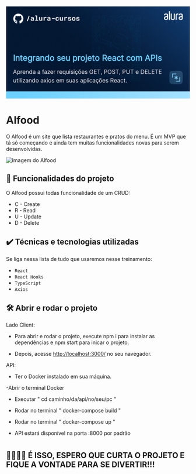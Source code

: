 ![Integrando seu projeto React com APIs](thumbnail.png)

# Alfood

O Alfood é um site que lista restaurantes e pratos do menu. 
É um MVP que tá só começando e ainda tem muitas funcionalidades novas para serem desenvolvidas.

<img src="screencapture.png" alt="Imagem do Alfood" width="50%">


## 🔨 Funcionalidades do projeto

O Alfood possui todas funcionalidade de um CRUD:
- C - Create
- R - Read
- U - Update
- D - Delete

## ✔️ Técnicas e tecnologias utilizadas

Se liga nessa lista de tudo que usaremos nesse treinamento:

- `React`
- `React Hooks`
- `TypeScript`
- `Axios`

## 🛠️ Abrir e rodar o projeto
Lado Client: 

- Para abrir e rodar o projeto, execute npm i para instalar as dependências e npm start para inicar o projeto.

- Depois, acesse <a href="http://localhost:3000/">http://localhost:3000/</a> no seu navegador.

API:

- Ter o Docker instalado em sua máquina.

-Abrir o terminal Docker

- Executar " cd caminho/da/api/no/seu/pc "

- Rodar no terminal " docker-compose build "

- Rodar no terminal " docker-compose up "

- API estará disponível na porta :8000 por padrão

#

## 🐱‍👤👨‍💻 É ISSO, ESPERO QUE CURTA O PROJETO E FIQUE A VONTADE PARA SE DIVERTIR!!!
